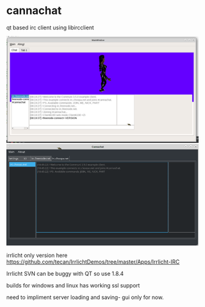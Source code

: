 # cannachat
qt based irc client using libircclient

![alt tag](screenshot.png)
![alt tag](screenshot2.png)

irrlicht only version here
https://github.com/tecan/IrrlichtDemos/tree/master/Apps/Irrlicht-IRC

Irrlicht SVN can be buggy with QT  so use 1.8.4


builds for windows and linux has working ssl support

need to impliment server loading and saving- gui only for now.
